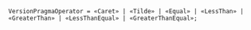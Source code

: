 <!-- This file is generated automatically by infrastructure scripts. Please don't edit by hand. -->

<!-- markdownlint-disable first-line-h1 -->

```{ .ebnf .slang-ebnf #VersionPragmaOperator }
VersionPragmaOperator = «Caret» | «Tilde» | «Equal» | «LessThan» | «GreaterThan» | «LessThanEqual» | «GreaterThanEqual»;
```
